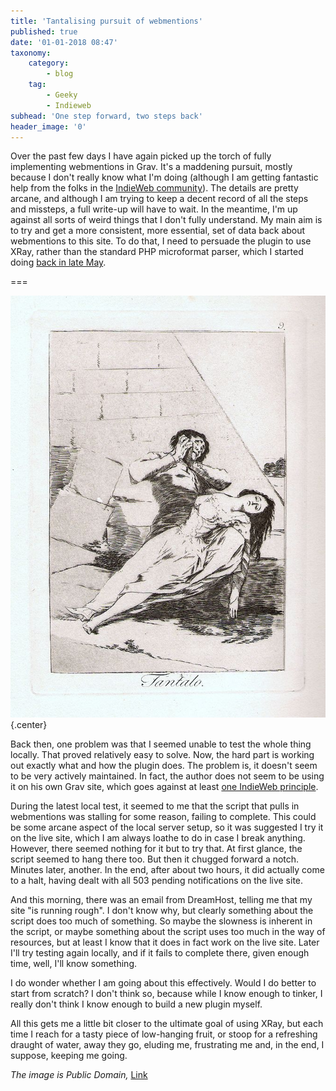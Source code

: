 ```yaml
---
title: 'Tantalising pursuit of webmentions'
published: true
date: '01-01-2018 08:47'
taxonomy:
    category:
        - blog
    tag:
        - Geeky
        - Indieweb
subhead: 'One step forward, two steps back'
header_image: '0'
---
```


Over the past few days I have again picked up the torch of fully implementing webmentions in Grav. It's a maddening pursuit, mostly because I don't really know what I'm doing (although I am getting fantastic help from the folks in the [IndieWeb community](http://chat.indieweb.org)). The details are pretty arcane, and although I am trying to keep a decent record of all the steps and missteps, a full write-up will have to wait. In the meantime, I'm up against all sorts of weird things that I don't fully understand. My main aim is to try and get a more consistent, more essential, set of data back about webmentions to this site. To do that, I need to persuade the plugin to use XRay, rather than the standard PHP microformat parser, which I started doing [back in late May](https://www.jeremycherfas.net/blog/there-s-no-success-like-failure).

===

![Goya's Tantalus](672px-Francisco_de_Goya_Tantalo.jpg){.center} 

Back then, one problem was that I seemed unable to test the whole thing locally. That proved relatively easy to solve. Now, the hard part is working out exactly what and how the plugin does. The problem is, it doesn't seem to be very actively maintained. In fact, the author does not seem to be using it on his own Grav site, which goes against at least [one IndieWeb principle](https://indieweb.org/selfdogfood). 

During the latest local test, it seemed to me that the script that pulls in webmentions was stalling for some reason, failing to complete. This could be some arcane aspect of the local server setup, so it was suggested I try it on the live site, which I am always loathe to do in case I break anything. However, there seemed nothing for it but to try that. At first glance, the script seemed to hang there too. But then it chugged forward a notch. Minutes later, another. In the end, after about two hours, it did actually come to a halt, having dealt with all 503 pending notifications on the live site.

And this morning, there was an email from DreamHost, telling me that my site "is running rough". I don't know why, but clearly something about the script does too much of something. So maybe the slowness is inherent in the script, or maybe something about the script uses too much in the way of resources, but at least I know that it does in fact work on the live site. Later I'll try testing again locally, and if it fails to complete there, given enough time, well, I'll know something.

I do wonder whether I am going about this effectively. Would I do better to start from scratch? I don't think so, because while I know enough to tinker, I really don't think I know enough to build a new plugin myself.

All this gets me a little bit closer to the ultimate goal of using XRay, but each time I reach for a tasty piece of low-hanging fruit, or stoop for a refreshing draught of water, away they go, eluding me, frustrating me and, in the end, I suppose, keeping me going.

*The image is Public Domain,* <a href="https://commons.wikimedia.org/w/index.php?curid=559890">Link</a>